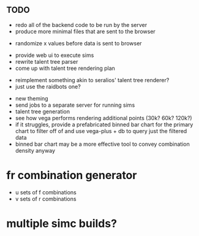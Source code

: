 ## TODO

* redo all of the backend code to be run by the server
* produce more minimal files that are sent to the browser
- randomize x values before data is sent to browser
* provide web ui to execute sims
* rewrite talent tree parser
* come up with talent tree rendering plan
- reimplement something akin to seralios' talent tree renderer?
- just use the raidbots one?
* new theming
* send jobs to a separate server for running sims
* talent tree generation
* see how vega performs rendering additional points (30k? 60k? 120k?)
* if it struggles, provide a prefabricated binned bar chart for the primary chart to filter off of and use vega-plus + db to query just the filtered data
* binned bar chart may be a more effective tool to convey combination density anyway

# fr combination generator
* u sets of f combinations
* v sets of r combinations

# multiple simc builds?
